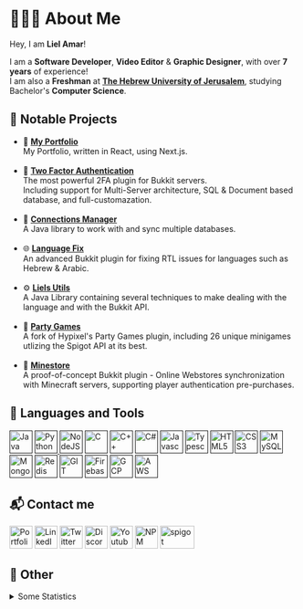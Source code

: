 # 👨🏻‍💻 About Me
Hey, I am <b>Liel Amar</b>!

I am a <b>Software Developer</b>, <b>Video Editor</b> & <b>Graphic Designer</b>, with over <b>7 years</b> of experience!<br>
I am also a <b>Freshman</b> at <b>[The Hebrew University of Jerusalem](https://en.huji.ac.il/en)</b>, studying Bachelor's <b>Computer Science</b>.


## 📝 Notable Projects
- 📁 [**My Portfolio**](https://github.com/LielAmar/portfolio)
    <br>My Portfolio, written in React, using Next.js.
    <br><br>
- 🔐 [**Two Factor Authentication**](https://github.com/LielAmar/2FA)
    <br>The most powerful 2FA plugin for Bukkit servers.
    <br>Including support for Multi-Server architecture, SQL & Document based database, and full-customazation.
    <br><br>
- 🔌 [**Connections Manager**](https://github.com/LielAmar/Connections-Manager)
    <br>A Java library to work with and sync multiple databases.
    <br><br>
- 🌐 [**Language Fix**](https://github.com/LielAmar/LanguageFix)
    <br>An advanced Bukkit plugin for fixing RTL issues for languages such as Hebrew & Arabic.
    <br><br>
- ⚙ [**Liels Utils**](https://github.com/LielAmar/LielsUtils)
    <br>A Java Library containing several techniques to make dealing with the language and with the Bukkit API.
    <br><br>
- 🎉 [**Party Games**](https://github.com/LielAmar/Party-Games)
    <br>A fork of Hypixel's Party Games plugin, including 26 unique minigames utlizing the Spigot API at its best.
    <br><br>
- 🏬 [**Minestore**](https://github.com/LielAmar/Minestore)
    <br>A proof-of-concept Bukkit plugin - Online Webstores synchronization with Minecraft servers, supporting player authentication pre-purchases.

## 🔨 Languages and Tools
<div align="left">
    <a href=""><img alt="Java" width="40" height="40" src="https://cdn.jsdelivr.net/gh/devicons/devicon/icons/java/java-original.svg"/></a>
    <a href=""><img alt="Python" width="40" height="40" src="https://cdn.jsdelivr.net/gh/devicons/devicon/icons/python/python-original.svg"/>
    <a href=""><img alt="NodeJS" width="40" height="40" src="https://cdn.jsdelivr.net/gh/devicons/devicon/icons/nodejs/nodejs-original.svg"/></a>
    <a href=""><img alt="C" width="40" height="40" src="https://cdn.jsdelivr.net/gh/devicons/devicon/icons/c/c-original.svg"/></a>
    <a href=""><img alt="C++" width="40" height="40" src="https://cdn.jsdelivr.net/gh/devicons/devicon/icons/cplusplus/cplusplus-original.svg"/></a>
    <a href=""><img alt="C#" width="40" height="40" src="https://cdn.jsdelivr.net/gh/devicons/devicon/icons/csharp/csharp-original.svg"/></a>
    <a href=""><img alt="Javascript" width="40" height="40" src="https://cdn.jsdelivr.net/gh/devicons/devicon/icons/javascript/javascript-original.svg"/></a>
    <a href=""><img alt="Typescript" width="40" height="40" src="https://cdn.jsdelivr.net/gh/devicons/devicon/icons/typescript/typescript-original.svg"/></a>
    <a href=""><img alt="HTML5" width="40" height="40" src="https://cdn.jsdelivr.net/gh/devicons/devicon/icons/html5/html5-original.svg"/></a>
    <a href=""><img alt="CSS3" width="40" height="40" src="https://cdn.jsdelivr.net/gh/devicons/devicon/icons/css3/css3-original.svg"/></a>
    <a href=""><img alt="MySQL" width="40" height="40" src="https://cdn.jsdelivr.net/gh/devicons/devicon/icons/mysql/mysql-original.svg"/></a>
    <a href=""><img alt="MongoDB" width="40" height="40" src="https://cdn.jsdelivr.net/gh/devicons/devicon/icons/mongodb/mongodb-original.svg"/></a>
    <a href=""><img alt="Redis" width="40" height="40" src="https://cdn.jsdelivr.net/gh/devicons/devicon/icons/redis/redis-original.svg"/></a>
    <a href=""><img alt="GIT" width="40" height="40" src="https://cdn.jsdelivr.net/gh/devicons/devicon/icons/git/git-plain.svg"/></a>
    <a href=""><img alt="Firebase" width="40" height="40" src="https://raw.github.com/LielAmar/Portfolio/master/public/svgs/firebase.svg"/></a>
    <a href=""><img alt="GCP" width="40" height="40" src="https://raw.github.com/LielAmar/Portfolio/master/public/svgs/gcp.svg"/></a>
    <a href=""><img alt="AWS" width="40" height="40" src="https://cdn.jsdelivr.net/gh/devicons/devicon/icons/amazonwebservices/amazonwebservices-original.svg"/></a>
</div>

## 📬 Contact me
<div align="left">
  <a href="https://lielamar.com"><img alt="Portfolio" width="40" height="40" src="https://raw.github.com/LielAmar/Portfolio/master/public/images/logo.webp"/></a>
  <a href="https://linkedin.com/in/liel-amar/"><img alt="LinkedIn" width="40" height="40" src="https://cdn.jsdelivr.net/gh/devicons/devicon/icons/linkedin/linkedin-original.svg"/></a>
  <a href="https://twitter.com/IamLielAmar"><img alt="Twitter" width="40" height="40" src="https://cdn.jsdelivr.net/gh/devicons/devicon/icons/twitter/twitter-original.svg"/></a>
<a href="https://discord.gg/NzgBrqR"><img alt="Discord" width="40" height="40" src="https://raw.github.com/LielAmar/Portfolio/master/public/svgs/discord.svg"/></a>
  <a href="https://youtube.com/c/LielAmar"><img alt="Youtube" width="40" height="40" src="https://raw.github.com/LielAmar/Portfolio/master/public/svgs/youtube_colored.svg"/></a>
  <a href="https://npmjs.com/~lielamar"><img alt="NPM" width="40" height="40" src="https://cdn.jsdelivr.net/gh/devicons/devicon/icons/npm/npm-original-wordmark.svg"/></a>
  <a href="https://spigotmc.org/members/446937/"> <img alt="spigot" width="60" height="40" src="https://raw.github.com/LielAmar/Portfolio/master/public/images/spigot.png"/></a>
</div>


## 🌟 Other
<details>
  <summary>Some Statistics</summary>
  <div align="center">
    <img height="175rem" alt="GitHub Stats" src="https://github-readme-stats.vercel.app/api?username=LielAmar&count_private=true&show_icons=true&theme=dark" />&nbsp;&nbsp;&nbsp;
    &nbsp;&nbsp;
    <img height="175rem" alt="GitHub Language Stats" src="https://github-readme-stats.vercel.app/api/top-langs/?username=LielAmar&theme=dark&layout=compact&langs_count=6" />&nbsp;&nbsp;&nbsp;
  </div>
</details>


<!--  Links and images -->
[discord]: https://discord.gg/NzgBrqR
[website]: https://lielamar.com
[twitter]: https://twitter.com/IamLielAmar
[youtube]: https://www.youtube.com/c/LielAmar
[spigot]: https://www.spigotmc.org/members/446937/
[linkedin]: https://www.linkedin.com/in/liel-amar/
[npm]: https://www.npmjs.com/~lielamar

[java-svg]: https://raw.githubusercontent.com/LielAmar/Portfolio/master/public/svgs/java.svg
[intellij-svg]: https://raw.githubusercontent.com/LielAmar/Portfolio/master/public/svgs/intellij.svg
[spring-svg]: https://raw.githubusercontent.com/LielAmar/Portfolio/master/public/svgs/spring.svg
[android-svg]: https://raw.githubusercontent.com/LielAmar/Portfolio/master/public/svgs/android.svg
[javascript-svg]: https://raw.githubusercontent.com/LielAmar/Portfolio/master/public/svgs/javascript.svg
[typescript-svg]: https://raw.githubusercontent.com/LielAmar/Portfolio/master/public/svgs/typescript.svg
[vscode-svg]: https://raw.githubusercontent.com/LielAmar/Portfolio/master/public/svgs/vscode.svg
[nodejs-svg]: https://raw.githubusercontent.com/LielAmar/Portfolio/master/public/svgs/nodejs.svg
[express-svg]: https://raw.githubusercontent.com/LielAmar/Portfolio/master/public/svgs/express.svg
[react-svg]: https://raw.githubusercontent.com/LielAmar/Portfolio/master/public/svgs/react.svg
[nextjs-svg]: https://raw.githubusercontent.com/LielAmar/Portfolio/master/public/svgs/nextjs.svg
[mysql-svg]: https://raw.githubusercontent.com/LielAmar/Portfolio/master/public/svgs/mysql.svg
[mongodb-svg]: https://raw.githubusercontent.com/LielAmar/Portfolio/master/public/svgs/mongodb.svg
[aws-svg]: https://raw.githubusercontent.com/LielAmar/Portfolio/master/public/svgs/aws.svg
[gcp-svg]: https://raw.githubusercontent.com/LielAmar/Portfolio/master/public/svgs/gcp.svg
[python-svg]: https://raw.githubusercontent.com/LielAmar/Portfolio/master/public/svgs/python.svg
[html5-svg]: https://raw.githubusercontent.com/LielAmar/Portfolio/master/public/svgs/html5.svg
[css3-svg]: https://raw.githubusercontent.com/LielAmar/Portfolio/master/public/svgs/css3.svg
[php-svg]: https://raw.githubusercontent.com/LielAmar/Portfolio/master/public/svgs/php.svg
[atom-svg]: https://raw.githubusercontent.com/LielAmar/Portfolio/master/public/svgs/atom.svg
[csharp-svg]: https://raw.githubusercontent.com/LielAmar/Portfolio/master/public/svgs/csharp.svg
[vs-svg]: https://raw.githubusercontent.com/LielAmar/Portfolio/master/public/svgs/vs.svg
[linux-svg]: https://raw.githubusercontent.com/LielAmar/Portfolio/master/public/svgs/linux.svg

[aftereffects-svg]: https://raw.githubusercontent.com/LielAmar/Portfolio/master/public/svgs/aftereffects.svg
[premierepro-svg]: https://raw.githubusercontent.com/LielAmar/Portfolio/master/public/svgs/premierepro.svg
[photoshop-svg]: https://raw.githubusercontent.com/LielAmar/Portfolio/master/public/svgs/photoshop.svg

[website-svg]: https://raw.githubusercontent.com/LielAmar/Portfolio/master/public/svgs/website.svg
[linkedin_colored-svg]: https://raw.githubusercontent.com/LielAmar/Portfolio/master/public/svgs/linkedin_colored.svg
[twitter_colored-svg]: https://raw.githubusercontent.com/LielAmar/Portfolio/master/public/svgs/twitter_colored.svg
[youtube_colored-svg]: https://raw.githubusercontent.com/LielAmar/Portfolio/master/public/svgs/youtube_colored.svg
[npm_colored-svg]: https://raw.githubusercontent.com/LielAmar/Portfolio/master/public/svgs/npm_colored.svg
[discord-svg]: https://raw.githubusercontent.com/LielAmar/Portfolio/master/public/svgs/discord.svg
[spigot_colored-svg]: https://raw.githubusercontent.com/LielAmar/Portfolio/master/public/svgs/spigot_colored.svg
